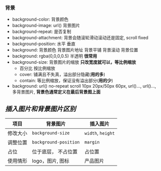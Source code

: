 ### 背景
- background-color: 背景颜色
- background-image: url() 背景图片
- background-repeat: 是否复制
- background-attachment: 背景会随滚轮滑动滚动还是固定, scroll fixed
- background-position: 水平 垂直
- background: 背景颜色 背景图片地址 背景平铺 背景滚动 背景位置
- background: rgba(0,0,0,0.5) 半透明 **很常用**
- background-size: 背景图片的缩放 **只改宽度就可以，等比例缩放** 
  - 百分比 按比例缩放
  - cover: 铺满且不失真，溢出部分隐藏(**用的多**)
  - contain: 等比例缩放，保证没有溢出部分(**用的少**)
- background: url() no-repeat scroll 10px 20px/50px 60px,
  url()...,
  url()..., 多背景图片, **背景色通常定义在最后背景图上面**


## _插入图片和背景图片区别_
项目| 背景图片  | 插入图片
---------|----------|---------
 修改大小 | `background-size` | `width`, `height`
 调整位置 | `background-position` | `margin`
 占位 | 位于底层， 不占位置 | 占位置
 使用情形 | logo，图片, 图标| 产品图片